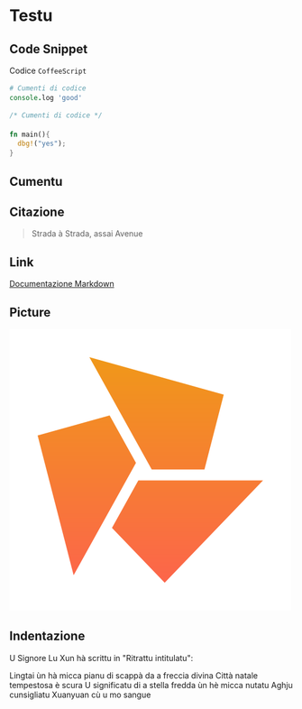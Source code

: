 [Markdown cumenti glubale]:#

# Testu

## Code Snippet

Codice `CoffeeScript`

```coffee
# Cumenti di codice
console.log 'good'


```

```rust
/* Cumenti di codice */

fn main(){
  dbg!("yes");
}
```

## Cumentu

<!-- HTML 注释 --> 

<!-- 多行注释 --> 

## Citazione

> Strada à Strada, assai Avenue

## Link

[Documentazione Markdown](https://github.com/xxai-art/xxai-art-md)

## Picture

![xxAI.Art Brand Identity](https://raw.githubusercontent.com/xxai-art/web/main/file/svg/logo.svg)

## Indentazione

U Signore Lu Xun hà scrittu in "Ritrattu intitulatu":

  Lingtai ùn hà micca pianu di scappà da a freccia divina
  Città natale tempestosa è scura
  U significatu di a stella fredda ùn hè micca nutatu
  Aghju cunsigliatu Xuanyuan cù u mo sangue


